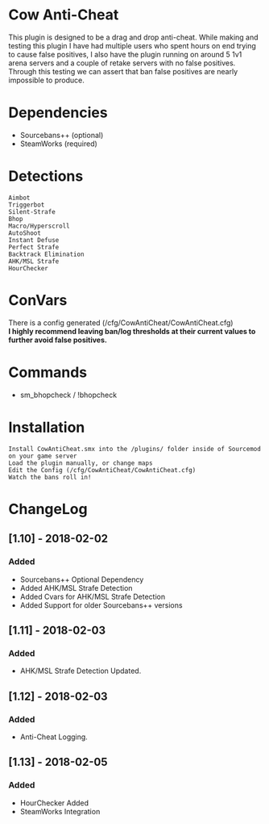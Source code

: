 # Cow Anti-Cheat
This plugin is designed to be a drag and drop anti-cheat. While making and testing this plugin I have had multiple users who spent hours on end trying to cause false positives, I also have the plugin running on around 5 1v1 arena servers and a couple of retake servers with no false positives. Through this testing we can assert that ban false positives are nearly impossible to produce.

# Dependencies
- Sourcebans++ (optional)
- SteamWorks (required)

# Detections
    Aimbot
    Triggerbot
    Silent-Strafe
    Bhop
    Macro/Hyperscroll
    AutoShoot
    Instant Defuse
    Perfect Strafe
    Backtrack Elimination
    AHK/MSL Strafe
    HourChecker

# ConVars
There is a config generated (/cfg/CowAntiCheat/CowAntiCheat.cfg)<br />
**I highly recommend leaving ban/log thresholds at their current values to further avoid false positives.**

# Commands
- sm_bhopcheck / !bhopcheck

# Installation
    Install CowAntiCheat.smx into the /plugins/ folder inside of Sourcemod on your game server
    Load the plugin manually, or change maps
    Edit the Config (/cfg/CowAntiCheat/CowAntiCheat.cfg)
    Watch the bans roll in!

# ChangeLog
## [1.10] - 2018-02-02
### Added
- Sourcebans++ Optional Dependency
- Added AHK/MSL Strafe Detection
- Added Cvars for AHK/MSL Strafe Detection
- Added Support for older Sourcebans++ versions

## [1.11] - 2018-02-03
### Added
- AHK/MSL Strafe Detection Updated.

## [1.12] - 2018-02-03
### Added
- Anti-Cheat Logging.

## [1.13] - 2018-02-05
### Added
- HourChecker Added
- SteamWorks Integration
